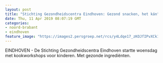 ```yaml
---
layout: post
title: "Stichting Gezondheidscentra Eindhoven: Gezond snacken, het kán"
date: Thu, 11 Apr 2019 08:07:19 GMT
categories: 
- noord-brabant 
- eindhoven 
feature_image: "https://images2.persgroep.net/rcs/y4Ldqe17_zKOJfIPvXCk1ilTX84/diocontent/145244411/_fitwidth/400/?appId=21791a8992982cd8da851550a453bd7f&quality=0.7"
---
```


EINDHOVEN - De Stichting Gezondheidscentra Eindhoven startte woensdag met kookworkshops voor kinderen. Met gezonde ingrediënten.
